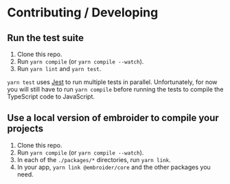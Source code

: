# Contributing / Developing

## Run the test suite

1. Clone this repo.
2. Run `yarn compile` (or `yarn compile --watch`).
3. Run `yarn lint` and `yarn test`.

`yarn test` uses [Jest](https://jestjs.io/) to run multiple tests in parallel.
Unfortunately, for now you will still have to run `yarn compile` before running
the tests to compile the TypeScript code to JavaScript. 


## Use a local version of embroider to compile your projects

1. Clone this repo.
2. Run `yarn compile` (or `yarn compile --watch`).
3. In each of the `./packages/*` directories, run `yarn link`.
4. In your app, `yarn link @embroider/core` and the other packages you need.
